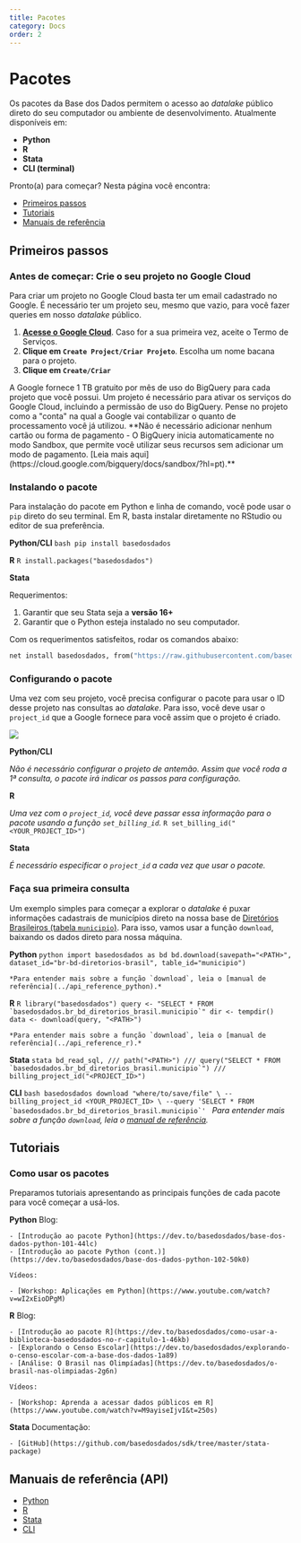```yaml
---
title: Pacotes
category: Docs
order: 2
---
```


# Pacotes

Os pacotes da Base dos Dados permitem o acesso ao *datalake* público
direto do seu computador ou ambiente de desenvolvimento. Atualmente disponíveis em:

- **Python**
- **R**
- **Stata**
- **CLI (terminal)**

Pronto(a) para começar? Nesta página você encontra:

- [Primeiros passos](#primeiros-passos)
- [Tutoriais](#tutoriais)
- [Manuais de referência](#manuais-de-referencia-api)

## Primeiros passos

### Antes de começar: Crie o seu projeto no Google Cloud

Para criar um projeto no Google Cloud basta ter um email cadastrado no
Google. É necessário ter um projeto seu, mesmo que vazio, para você
fazer queries em nosso *datalake* público.

1. **[Acesse o Google Cloud](https://console.cloud.google.com/projectselector2/home/dashboard)**.
   Caso for a sua primeira vez, aceite o Termo de Serviços.
2. **Clique em `Create Project/Criar Projeto`**. Escolha um nome bacana para o projeto.
3. **Clique em `Create/Criar`**

<Accordion title="Por que eu preciso criar um projeto no Google Cloud?">
    A Google fornece 1 TB gratuito por mês de uso do BigQuery para cada
    projeto que você possui. Um projeto é necessário para ativar os
    serviços do Google Cloud, incluindo a permissão de uso do BigQuery.
    Pense no projeto como a "conta" na qual a Google vai contabilizar o
    quanto de processamento você já utilizou. **Não é necessário adicionar
    nenhum cartão ou forma de pagamento - O BigQuery inicia automaticamente no modo Sandbox, que permite você utilizar seus recursos sem adicionar um modo de pagamento. [Leia mais aqui](https://cloud.google.com/bigquery/docs/sandbox/?hl=pt).**
</Accordion>

### Instalando o pacote

Para instalação do pacote em Python e linha de comando, você pode usar o
`pip` direto do seu terminal. Em R, basta instalar diretamente no
RStudio ou editor de sua preferência.

**Python/CLI**
    ```bash
    pip install basedosdados
    ```

**R**
    ```R
    install.packages("basedosdados")
    ```

**Stata**

Requerimentos:

1. Garantir que seu Stata seja a __versão 16+__
2. Garantir que o Python esteja instalado no seu computador.

Com os requerimentos satisfeitos, rodar os comandos abaixo:
```stata
net install basedosdados, from("https://raw.githubusercontent.com/basedosdados/sdk/master/stata-package")
```

### Configurando o pacote

Uma vez com seu projeto, você precisa configurar o pacote para usar o ID
desse projeto nas consultas ao *datalake*. Para isso, você deve usar o
`project_id` que a Google fornece para você assim que o
projeto é criado.

<Image src="/docs/project_id_example.png"/>

**Python/CLI**

*Não é necessário configurar o projeto de antemão. Assim que você roda a 1ª consulta, o pacote irá indicar os passos para configuração.*

**R**

*Uma vez com o `project_id`, você deve passar essa informação para o pacote usando a função `set_billing_id`.*
    ```R
    set_billing_id("<YOUR_PROJECT_ID>")
    ```

**Stata**

*É necessário especificar o `project_id` a cada vez que usar o pacote.*


### Faça sua primeira consulta

Um exemplo simples para começar a explorar o *datalake* é puxar informações cadastrais de
municípios direto na nossa base de [Diretórios Brasileiros (tabela `municipio`)](https://basedosdados.org/dataset/br-bd-diretorios-brasil). Para isso, vamos usar a
função `download`, baixando os dados direto para nossa máquina.

**Python**
    ```python
    import basedosdados as bd
    bd.download(savepath="<PATH>",
    dataset_id="br-bd-diretorios-brasil", table_id="municipio")
    ```

    *Para entender mais sobre a função `download`, leia o [manual de referência](../api_reference_python).*

**R**
    ```R
    library("basedosdados")
    query <- "SELECT * FROM `basedosdados.br_bd_diretorios_brasil.municipio`"
    dir <- tempdir()
    data <- download(query, "<PATH>")
    ```

    *Para entender mais sobre a função `download`, leia o [manual de referência](../api_reference_r).*

**Stata**
    ```stata
    bd_read_sql, ///
        path("<PATH>") ///
        query("SELECT * FROM `basedosdados.br_bd_diretorios_brasil.municipio`") ///
        billing_project_id("<PROJECT_ID>")
    ```

**CLI**
    ```bash
    basedosdados download "where/to/save/file" \
    --billing_project_id <YOUR_PROJECT_ID> \
    --query 'SELECT * FROM
    `basedosdados.br_bd_diretorios_brasil.municipio`'
    ```
    *Para entender mais sobre a função `download`, leia o [manual de referência](../api_reference_cli).*

## Tutoriais

### Como usar os pacotes

Preparamos tutoriais apresentando as principais funções de cada pacote
para você começar a usá-los.

**Python**
    Blog:

    - [Introdução ao pacote Python](https://dev.to/basedosdados/base-dos-dados-python-101-44lc)
    - [Introdução ao pacote Python (cont.)](https://dev.to/basedosdados/base-dos-dados-python-102-50k0)

    Vídeos:

    - [Workshop: Aplicações em Python](https://www.youtube.com/watch?v=wI2xEioDPgM)

**R**
    Blog:

    - [Introdução ao pacote R](https://dev.to/basedosdados/como-usar-a-biblioteca-basedosdados-no-r-capitulo-1-46kb)
    - [Explorando o Censo Escolar](https://dev.to/basedosdados/explorando-o-censo-escolar-com-a-base-dos-dados-1a89)
    - [Análise: O Brasil nas Olimpíadas](https://dev.to/basedosdados/o-brasil-nas-olimpiadas-2g6n)

    Vídeos:

    - [Workshop: Aprenda a acessar dados públicos em R](https://www.youtube.com/watch?v=M9ayiseIjvI&t=250s)

**Stata**
    Documentação:

    - [GitHub](https://github.com/basedosdados/sdk/tree/master/stata-package)

## Manuais de referência (API)

* [Python](../api_reference_python)
* [R](../api_reference_r)
* [Stata](../api_reference_stata)
* [CLI](../api_reference_cli)

